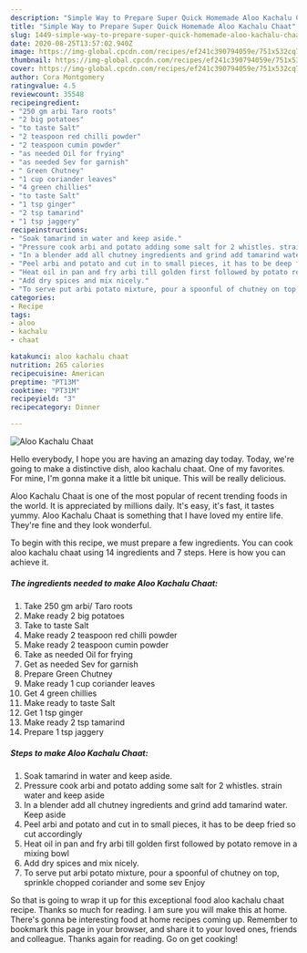 ```yaml
---
description: "Simple Way to Prepare Super Quick Homemade Aloo Kachalu Chaat"
title: "Simple Way to Prepare Super Quick Homemade Aloo Kachalu Chaat"
slug: 1449-simple-way-to-prepare-super-quick-homemade-aloo-kachalu-chaat
date: 2020-08-25T13:57:02.940Z
image: https://img-global.cpcdn.com/recipes/ef241c390794059e/751x532cq70/aloo-kachalu-chaat-recipe-main-photo.jpg
thumbnail: https://img-global.cpcdn.com/recipes/ef241c390794059e/751x532cq70/aloo-kachalu-chaat-recipe-main-photo.jpg
cover: https://img-global.cpcdn.com/recipes/ef241c390794059e/751x532cq70/aloo-kachalu-chaat-recipe-main-photo.jpg
author: Cora Montgomery
ratingvalue: 4.5
reviewcount: 35548
recipeingredient:
- "250 gm arbi Taro roots"
- "2 big potatoes"
- "to taste Salt"
- "2 teaspoon red chilli powder"
- "2 teaspoon cumin powder"
- "as needed Oil for frying"
- "as needed Sev for garnish"
- " Green Chutney"
- "1 cup coriander leaves"
- "4 green chillies"
- "to taste Salt"
- "1 tsp ginger"
- "2 tsp tamarind"
- "1 tsp jaggery"
recipeinstructions:
- "Soak tamarind in water and keep aside."
- "Pressure cook arbi and potato adding some salt for 2 whistles. strain water and keep aside"
- "In a blender add all chutney ingredients and grind add tamarind water. Keep aside"
- "Peel arbi and potato and cut in to small pieces, it has to be deep fried so cut accordingly"
- "Heat oil in pan and fry arbi till golden first followed by potato remove in a mixing bowl"
- "Add dry spices and mix nicely."
- "To serve put arbi potato mixture, pour a spoonful of chutney on top, sprinkle chopped coriander and some sev Enjoy"
categories:
- Recipe
tags:
- aloo
- kachalu
- chaat

katakunci: aloo kachalu chaat 
nutrition: 265 calories
recipecuisine: American
preptime: "PT13M"
cooktime: "PT31M"
recipeyield: "3"
recipecategory: Dinner

---
```



![Aloo Kachalu Chaat](https://img-global.cpcdn.com/recipes/ef241c390794059e/751x532cq70/aloo-kachalu-chaat-recipe-main-photo.jpg)

Hello everybody, I hope you are having an amazing day today. Today, we're going to make a distinctive dish, aloo kachalu chaat. One of my favorites. For mine, I'm gonna make it a little bit unique. This will be really delicious.



Aloo Kachalu Chaat is one of the most popular of recent trending foods in the world. It is appreciated by millions daily. It's easy, it's fast, it tastes yummy. Aloo Kachalu Chaat is something that I have loved my entire life. They're fine and they look wonderful.


To begin with this recipe, we must prepare a few ingredients. You can cook aloo kachalu chaat using 14 ingredients and 7 steps. Here is how you can achieve it.

<!--inarticleads1-->

##### The ingredients needed to make Aloo Kachalu Chaat:

1. Take 250 gm arbi/ Taro roots
1. Make ready 2 big potatoes
1. Take to taste Salt
1. Make ready 2 teaspoon red chilli powder
1. Make ready 2 teaspoon cumin powder
1. Take as needed Oil for frying
1. Get as needed Sev for garnish
1. Prepare  Green Chutney
1. Make ready 1 cup coriander leaves
1. Get 4 green chillies
1. Make ready to taste Salt
1. Get 1 tsp ginger
1. Make ready 2 tsp tamarind
1. Prepare 1 tsp jaggery




<!--inarticleads2-->

##### Steps to make Aloo Kachalu Chaat:

1. Soak tamarind in water and keep aside.
1. Pressure cook arbi and potato adding some salt for 2 whistles. strain water and keep aside
1. In a blender add all chutney ingredients and grind add tamarind water. Keep aside
1. Peel arbi and potato and cut in to small pieces, it has to be deep fried so cut accordingly
1. Heat oil in pan and fry arbi till golden first followed by potato remove in a mixing bowl
1. Add dry spices and mix nicely.
1. To serve put arbi potato mixture, pour a spoonful of chutney on top, sprinkle chopped coriander and some sev Enjoy




So that is going to wrap it up for this exceptional food aloo kachalu chaat recipe. Thanks so much for reading. I am sure you will make this at home. There's gonna be interesting food at home recipes coming up. Remember to bookmark this page in your browser, and share it to your loved ones, friends and colleague. Thanks again for reading. Go on get cooking!
